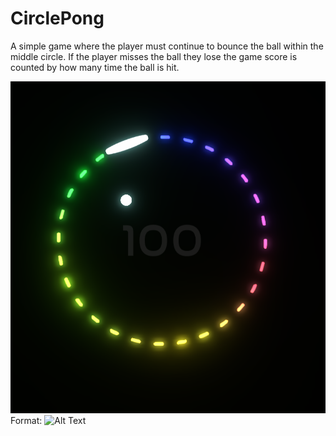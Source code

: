 # CirclePong
 
A simple game where the player must continue to bounce the ball within the middle circle. If the player misses the ball they lose the game score is counted by how many time the ball is hit.

![In Game Photo](/Pictures/circlepong2.png)
Format: ![Alt Text](url)